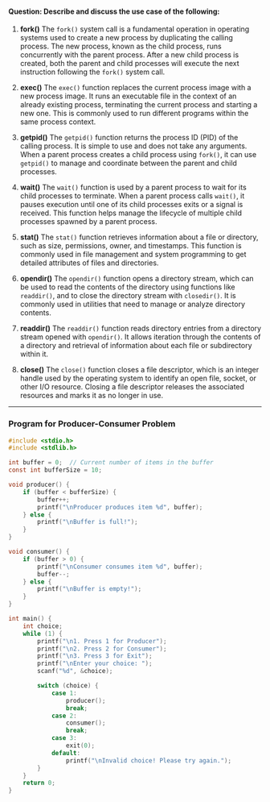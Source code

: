 #### Question: Describe and discuss the use case of the following:

1. **fork()**
   The `fork()` system call is a fundamental operation in operating systems used to create a new process by duplicating the calling process. The new process, known as the child process, runs concurrently with the parent process. After a new child process is created, both the parent and child processes will execute the next instruction following the `fork()` system call.

2. **exec()**
   The `exec()` function replaces the current process image with a new process image. It runs an executable file in the context of an already existing process, terminating the current process and starting a new one. This is commonly used to run different programs within the same process context.

3. **getpid()**
   The `getpid()` function returns the process ID (PID) of the calling process. It is simple to use and does not take any arguments. When a parent process creates a child process using `fork()`, it can use `getpid()` to manage and coordinate between the parent and child processes.

4. **wait()**
   The `wait()` function is used by a parent process to wait for its child processes to terminate. When a parent process calls `wait()`, it pauses execution until one of its child processes exits or a signal is received. This function helps manage the lifecycle of multiple child processes spawned by a parent process.

5. **stat()**
   The `stat()` function retrieves information about a file or directory, such as size, permissions, owner, and timestamps. This function is commonly used in file management and system programming to get detailed attributes of files and directories.

6. **opendir()**
   The `opendir()` function opens a directory stream, which can be used to read the contents of the directory using functions like `readdir()`, and to close the directory stream with `closedir()`. It is commonly used in utilities that need to manage or analyze directory contents.

7. **readdir()**
   The `readdir()` function reads directory entries from a directory stream opened with `opendir()`. It allows iteration through the contents of a directory and retrieval of information about each file or subdirectory within it.

8. **close()**
   The `close()` function closes a file descriptor, which is an integer handle used by the operating system to identify an open file, socket, or other I/O resource. Closing a file descriptor releases the associated resources and marks it as no longer in use.

---

### Program for Producer-Consumer Problem

```c
#include <stdio.h>
#include <stdlib.h>

int buffer = 0;  // Current number of items in the buffer
const int bufferSize = 10;

void producer() {
    if (buffer < bufferSize) {
        buffer++;
        printf("\nProducer produces item %d", buffer);
    } else {
        printf("\nBuffer is full!");
    }
}

void consumer() {
    if (buffer > 0) {
        printf("\nConsumer consumes item %d", buffer);
        buffer--;
    } else {
        printf("\nBuffer is empty!");
    }
}

int main() {
    int choice;
    while (1) {
        printf("\n1. Press 1 for Producer");
        printf("\n2. Press 2 for Consumer");
        printf("\n3. Press 3 for Exit");
        printf("\nEnter your choice: ");
        scanf("%d", &choice);

        switch (choice) {
            case 1:
                producer();
                break;
            case 2:
                consumer();
                break;
            case 3:
                exit(0);
            default:
                printf("\nInvalid choice! Please try again.");
        }
    }
    return 0;
}

```
